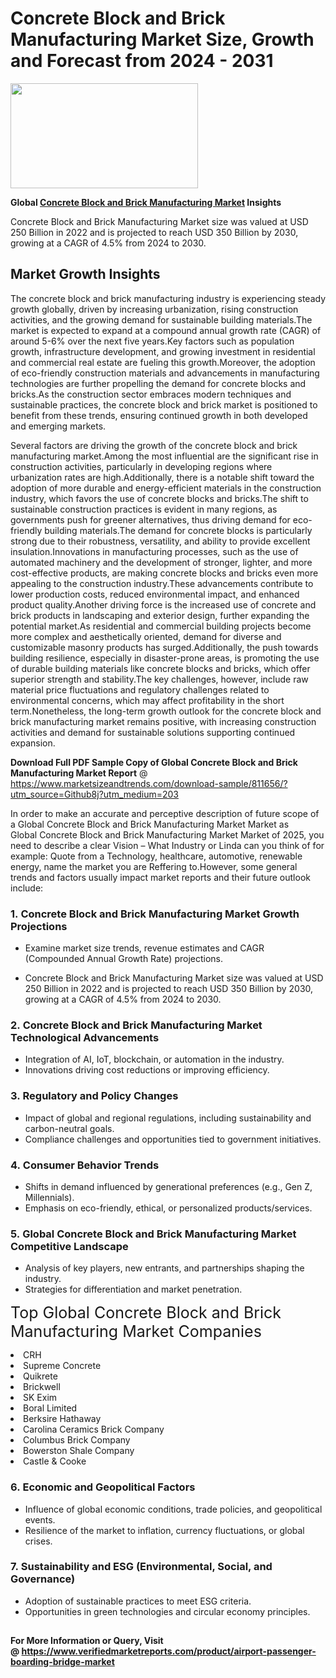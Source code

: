 <H1>Concrete Block and Brick Manufacturing Market Size, Growth and Forecast from 2024 - 2031</H1><img class="aligncenter size-medium wp-image-584254" src="https://thirdeyenews.in/wp-content/uploads/2024/09/Global-Market-Research-300x168.jpeg" alt="" width="300" height="168" /><p><strong>Global&nbsp;<a href="https://www.marketsizeandtrends.com/download-sample/811656/?utm_source=Github8j?utm_medium=203">Concrete Block and Brick Manufacturing Market</a> Insights</strong></p><p>Concrete Block and Brick Manufacturing Market size was valued at USD 250 Billion in 2022 and is projected to reach USD 350 Billion by 2030, growing at a CAGR of 4.5% from 2024 to 2030.</p><p><h2>Market Growth Insights</h2> <p>The concrete block and brick manufacturing industry is experiencing steady growth globally, driven by increasing urbanization, rising construction activities, and the growing demand for sustainable building materials.The market is expected to expand at a compound annual growth rate (CAGR) of around 5-6% over the next five years.Key factors such as population growth, infrastructure development, and growing investment in residential and commercial real estate are fueling this growth.Moreover, the adoption of eco-friendly construction materials and advancements in manufacturing technologies are further propelling the demand for concrete blocks and bricks.As the construction sector embraces modern techniques and sustainable practices, the concrete block and brick market is positioned to benefit from these trends, ensuring continued growth in both developed and emerging markets.</p> <p>Several factors are driving the growth of the concrete block and brick manufacturing market.Among the most influential are the significant rise in construction activities, particularly in developing regions where urbanization rates are high.Additionally, there is a notable shift toward the adoption of more durable and energy-efficient materials in the construction industry, which favors the use of concrete blocks and bricks.The shift to sustainable construction practices is evident in many regions, as governments push for greener alternatives, thus driving demand for eco-friendly building materials.The demand for concrete blocks is particularly strong due to their robustness, versatility, and ability to provide excellent insulation.Innovations in manufacturing processes, such as the use of automated machinery and the development of stronger, lighter, and more cost-effective products, are making concrete blocks and bricks even more appealing to the construction industry.These advancements contribute to lower production costs, reduced environmental impact, and enhanced product quality.Another driving force is the increased use of concrete and brick products in landscaping and exterior design, further expanding the potential market.As residential and commercial building projects become more complex and aesthetically oriented, demand for diverse and customizable masonry products has surged.Additionally, the push towards building resilience, especially in disaster-prone areas, is promoting the use of durable building materials like concrete blocks and bricks, which offer superior strength and stability.The key challenges, however, include raw material price fluctuations and regulatory challenges related to environmental concerns, which may affect profitability in the short term.Nonetheless, the long-term growth outlook for the concrete block and brick manufacturing market remains positive, with increasing construction activities and demand for sustainable solutions supporting continued expansion.</p> <p><span class=""><strong>Download Full PDF Sample Copy of Global Concrete Block and Brick Manufacturing Market Report</strong> @ <a href="https://www.marketsizeandtrends.com/download-sample/811656/?utm_source=Github8j?utm_medium=203" target="_blank">https://www.marketsizeandtrends.com/download-sample/811656/?utm_source=Github8j?utm_medium=203</a></span></p><p>In order to make an accurate and perceptive description of future scope of a Global&nbsp;Concrete Block and Brick Manufacturing Market Market as Global&nbsp;Concrete Block and Brick Manufacturing Market Market of 2025, you need to describe a clear Vision &ndash; What Industry or Linda can you think of for example: Quote from a Technology, healthcare, automotive, renewable energy, name the market you are Reffering to.However, some general trends and factors usually impact market reports and their future outlook include:</p><h3>1.&nbsp;<strong>Concrete Block and Brick Manufacturing Market Growth Projections</strong></h3><ul><li>Examine market size trends, revenue estimates and CAGR (Compounded Annual Growth Rate) projections.</li><li><p>Concrete Block and Brick Manufacturing Market size was valued at USD 250 Billion in 2022 and is projected to reach USD 350 Billion by 2030, growing at a CAGR of 4.5% from 2024 to 2030.</p></li></ul><h3>2.&nbsp;<strong>Concrete Block and Brick Manufacturing Market Technological Advancements</strong></h3><ul><li>Integration of AI, IoT, blockchain, or automation in the industry.</li><li>Innovations driving cost reductions or improving efficiency.</li></ul><h3>3.&nbsp;<strong>Regulatory and Policy Changes</strong></h3><ul><li>Impact of global and regional regulations, including sustainability and carbon-neutral goals.</li><li>Compliance challenges and opportunities tied to government initiatives.</li></ul><h3>4.&nbsp;<strong>Consumer Behavior Trends</strong></h3><ul><li>Shifts in demand influenced by generational preferences (e.g., Gen Z, Millennials).</li><li>Emphasis on eco-friendly, ethical, or personalized products/services.</li></ul><h3>5.&nbsp;<strong>Global Concrete Block and Brick Manufacturing Market Competitive Landscape</strong></h3><ul><li>Analysis of key players, new entrants, and partnerships shaping the industry.</li><li>Strategies for differentiation and market penetration.</li></ul><p data-pm-slice="1 1 []"><span style="color: inherit; font-family: inherit; font-size: 25px;">Top Global Concrete Block and Brick Manufacturing Market Companies</span></p><div class="" data-test-id=""><p><li>CRH</li><li> Supreme Concrete</li><li> Quikrete</li><li> Brickwell</li><li> SK Exim</li><li> Boral Limited</li><li> Berksire Hathaway</li><li> Carolina Ceramics Brick Company</li><li> Columbus Brick Company</li><li> Bowerston Shale Company</li><li> Castle & Cooke</li></p></div><h3>6.&nbsp;<strong>Economic and Geopolitical Factors</strong></h3><ul><li>Influence of global economic conditions, trade policies, and geopolitical events.</li><li>Resilience of the market to inflation, currency fluctuations, or global crises.</li></ul><h3>7.&nbsp;<strong>Sustainability and ESG (Environmental, Social, and Governance)</strong></h3><ul><li>Adoption of sustainable practices to meet ESG criteria.</li><li>Opportunities in green technologies and circular economy principles.</li></ul><h2><strong style="font-size: 14px;">For More Information or Query, Visit @&nbsp;</strong><a style="background-color: #ffffff; font-size: 14px;" href="https://www.marketsizeandtrends.com/report/concrete-block-and-brick-manufacturing-market/" target="_blank">https://www.verifiedmarketreports.com/product/airport-passenger-boarding-bridge-market</a></h2>